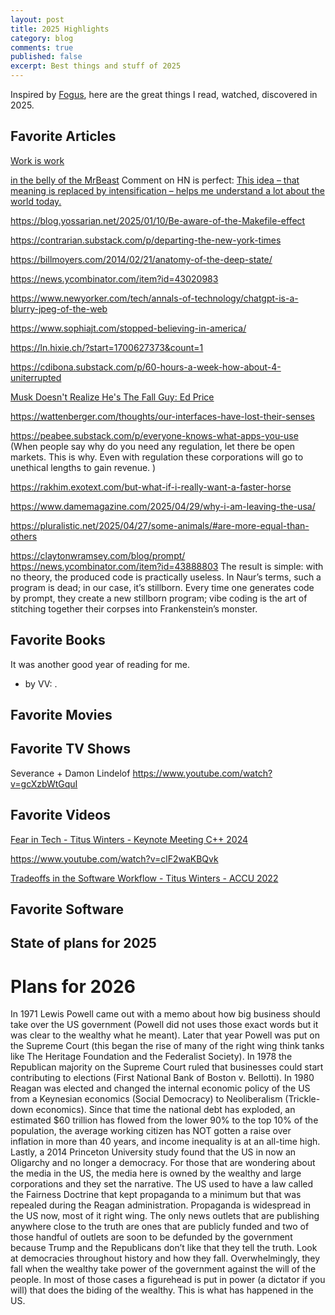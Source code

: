 ```yaml
---
layout: post
title: 2025 Highlights
category: blog
comments: true
published: false
excerpt: Best things and stuff of 2025
---
```


Inspired by [Fogus](https://blog.fogus.me/2024/12/23/the-best-things-and-stuff-of-2024/), here are the great things I read, watched, discovered in 2025.

## Favorite Articles

[Work is work]()

[in the belly of the MrBeast](https://kevinmunger.substack.com/p/in-the-belly-of-the-mrbeast)
Comment on HN is perfect: [This idea – that meaning is replaced by intensification – helps me understand a lot about the world today.](https://news.ycombinator.com/item?id=42697690)

https://blog.yossarian.net/2025/01/10/Be-aware-of-the-Makefile-effect

https://contrarian.substack.com/p/departing-the-new-york-times

https://billmoyers.com/2014/02/21/anatomy-of-the-deep-state/

https://news.ycombinator.com/item?id=43020983

https://www.newyorker.com/tech/annals-of-technology/chatgpt-is-a-blurry-jpeg-of-the-web

https://www.sophiajt.com/stopped-believing-in-america/

https://ln.hixie.ch/?start=1700627373&count=1

https://cdibona.substack.com/p/60-hours-a-week-how-about-4-uniterrupted

[Musk Doesn't Realize He's The Fall Guy: Ed Price](https://www.youtube.com/watch?v=93r-C3_m5cY)

https://wattenberger.com/thoughts/our-interfaces-have-lost-their-senses

https://peabee.substack.com/p/everyone-knows-what-apps-you-use
(When people say why do you need any regulation, let there be open markets. This is why. Even with regulation these corporations will go to unethical lengths to gain revenue. )

https://rakhim.exotext.com/but-what-if-i-really-want-a-faster-horse

https://www.damemagazine.com/2025/04/29/why-i-am-leaving-the-usa/

https://pluralistic.net/2025/04/27/some-animals/#are-more-equal-than-others

https://claytonwramsey.com/blog/prompt/
https://news.ycombinator.com/item?id=43888803
The result is simple: with no theory, the produced code is practically useless. In Naur’s terms, such a program is dead; in our case, it’s stillborn. Every time one generates code by prompt, they create a new stillborn program; vibe coding is the art of stitching together their corpses into Frankenstein’s monster.

## Favorite Books

It was another good year of reading for me.

- _**[]()**_ by VV: .

## Favorite Movies

## Favorite TV Shows

Severance + Damon Lindelof https://www.youtube.com/watch?v=gcXzbWtGquI


## Favorite Videos

[Fear in Tech - Titus Winters - Keynote Meeting C++ 2024](https://www.youtube.com/watch?v=_dLLIjKz9MY)

https://www.youtube.com/watch?v=clF2waKBQvk

[Tradeoffs in the Software Workflow - Titus Winters - ACCU 2022](https://www.youtube.com/watch?v=l6Q7XaTleyI)


## Favorite Software

## State of plans for 2025

# Plans for 2026

In 1971 Lewis Powell came out with a memo about how big business should take over the US government (Powell did not uses those exact words but it was clear to the wealthy what he meant).  Later that year Powell was put on the Supreme Court (this began the rise of many of the right wing think tanks like The Heritage Foundation and the Federalist Society).  In 1978 the Republican majority on the Supreme Court ruled that businesses could start contributing to elections (First National Bank of Boston v. Bellotti).  In 1980 Reagan was elected and changed the internal economic policy of the US from a Keynesian economics (Social Democracy) to Neoliberalism (Trickle-down economics).  Since that time the national debt has exploded, an estimated $60 trillion has flowed from the lower 90% to the top 10% of the population, the average working citizen has NOT gotten a raise over inflation in more than 40 years, and income inequality is at an all-time high.  Lastly, a 2014 Princeton University study found that the US in now an Oligarchy and no longer a democracy.  For those that are wondering about the media in the US, the media here is owned by the wealthy and large corporations and they set the narrative.  The US used to have a law called the Fairness Doctrine that kept propaganda to a minimum but that was repealed during the Reagan administration.  Propaganda is widespread in the US now, most of it right wing.  The only news outlets that are publishing anywhere close to the truth are ones that are publicly funded and two of those handful of outlets are soon to be defunded by the government because Trump and the Republicans don’t like that they tell the truth.  Look at democracies throughout history and how they fall.  Overwhelmingly, they fall when the wealthy take power of the government against the will of the people.  In most of those cases a figurehead is put in power (a dictator if you will) that does the biding of the wealthy.  This is what has happened in the US.
